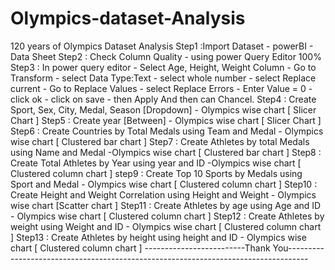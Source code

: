 # Olympics-dataset-Analysis
120 years of Olympics Dataset Analysis
Step1 :Import Dataset - powerBI - Data Sheet 
Step2 : Check Column Quality - using power Query Editor 100% 
Step3 : In power query editor - Select Age, Height, Weight Column - Go to Transform - select Data Type:Text -  select whole number - select Replace current - Go to Replace Values -  select Replace Errors - Enter Value = 0 - click ok - click on save - then Apply And then can Chancel.
Step4 : Create Sport, Sex, City, Medal, Season [Dropdown] - Olympics wise chart  [ Slicer Chart ]
Step5 : Create year [Between] - Olympics wise chart [ Slicer Chart ]
Step6 : Create Countries by Total Medals using Team and Medal - Olympics wise chart [ Clustered bar chart ] 
Step7 : Create Athletes by total Medals using Name and Medal -Olympics wise chart  [ Clustered bar chart ]
Step8 : Create Total Athletes by Year using year and ID -Olympics wise chart [ Clustered column chart ]
step9 : Create Top 10 Sports by Medals using Sport and Medal - Olympics wise chart [ Clustered column chart ]
Step10 : Create Height and Weight Correlation using Height and Weight - Olympics wise chart [Scatter chart ]
Step11 : Create Athletes by age using Age and ID - Olympics wise chart [ Clustered column chart ]
Step12 : Create Athletes by weight using Weight and ID - Olympics wise chart [ Clustered column chart ]
Step13 : Create Athletes by height using height and ID - Olympics wise chart [ Clustered column chart ]
-------------------------Thank You-----------------------------------------------------------------------------------
